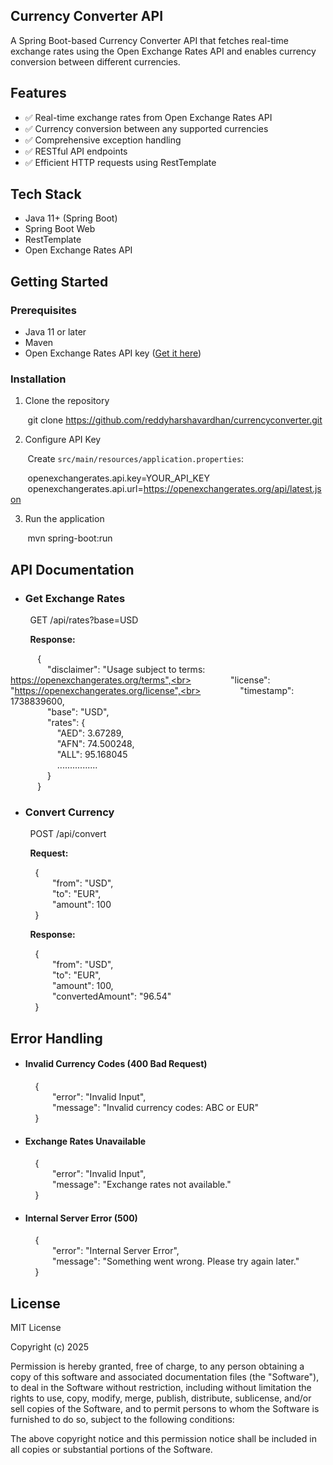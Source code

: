 ## Currency Converter API

A Spring Boot-based Currency Converter API that fetches real-time exchange rates using the Open Exchange Rates API and enables currency conversion between different currencies.

## Features
- ✅ Real-time exchange rates from Open Exchange Rates API
- ✅ Currency conversion between any supported currencies
- ✅ Comprehensive exception handling
- ✅ RESTful API endpoints
- ✅ Efficient HTTP requests using RestTemplate

## Tech Stack
- Java 11+ (Spring Boot)
- Spring Boot Web
- RestTemplate
- Open Exchange Rates API

## Getting Started

### Prerequisites
- Java 11 or later
- Maven
- Open Exchange Rates API key ([Get it here](https://openexchangerates.org/))

### Installation
1. Clone the repository

&nbsp;&nbsp;&nbsp;&nbsp;&nbsp;&nbsp;&nbsp;git clone https://github.com/reddyharshavardhan/currencyconverter.git


2. Configure API Key

&nbsp;&nbsp;&nbsp;&nbsp;&nbsp;&nbsp;&nbsp;Create `src/main/resources/application.properties`:

&nbsp;&nbsp;&nbsp;&nbsp;&nbsp;&nbsp;&nbsp;openexchangerates.api.key=YOUR_API_KEY
&nbsp;&nbsp;&nbsp;&nbsp;&nbsp;&nbsp;&nbsp;openexchangerates.api.url=https://openexchangerates.org/api/latest.json


3. Run the application

&nbsp;&nbsp;&nbsp;&nbsp;&nbsp;&nbsp;&nbsp;mvn spring-boot:run


## API Documentation

- ### Get Exchange Rates

&nbsp;&nbsp;&nbsp;&nbsp;&nbsp;&nbsp;&nbsp; GET /api/rates?base=USD


&nbsp;&nbsp;&nbsp;&nbsp;&nbsp;&nbsp;&nbsp; **Response:**

&nbsp;&nbsp;&nbsp;&nbsp;&nbsp;&nbsp;&nbsp;&nbsp;&nbsp;&nbsp;&nbsp;{\
&nbsp;&nbsp;&nbsp;&nbsp;&nbsp;&nbsp;&nbsp;&nbsp;&nbsp;&nbsp;&nbsp;&nbsp;&nbsp;&nbsp;&nbsp;"disclaimer": "Usage subject to terms: https://openexchangerates.org/terms",<br>
&nbsp;&nbsp;&nbsp;&nbsp;&nbsp;&nbsp;&nbsp;&nbsp;&nbsp;&nbsp;&nbsp;&nbsp;&nbsp;&nbsp;&nbsp;"license": "https://openexchangerates.org/license",<br>
&nbsp;&nbsp;&nbsp;&nbsp;&nbsp;&nbsp;&nbsp;&nbsp;&nbsp;&nbsp;&nbsp;&nbsp;&nbsp;&nbsp;&nbsp;"timestamp": 1738839600,\
&nbsp;&nbsp;&nbsp;&nbsp;&nbsp;&nbsp;&nbsp;&nbsp;&nbsp;&nbsp;&nbsp;&nbsp;&nbsp;&nbsp;&nbsp;"base": "USD",\
&nbsp;&nbsp;&nbsp;&nbsp;&nbsp;&nbsp;&nbsp;&nbsp;&nbsp;&nbsp;&nbsp;&nbsp;&nbsp;&nbsp;&nbsp;"rates": {\
&nbsp;&nbsp;&nbsp;&nbsp;&nbsp;&nbsp;&nbsp;&nbsp;&nbsp;&nbsp;&nbsp;&nbsp;&nbsp;&nbsp;&nbsp;&nbsp;&nbsp;&nbsp;&nbsp;"AED": 3.67289,\
&nbsp;&nbsp;&nbsp;&nbsp;&nbsp;&nbsp;&nbsp;&nbsp;&nbsp;&nbsp;&nbsp;&nbsp;&nbsp;&nbsp;&nbsp;&nbsp;&nbsp;&nbsp;&nbsp;"AFN": 74.500248,\
&nbsp;&nbsp;&nbsp;&nbsp;&nbsp;&nbsp;&nbsp;&nbsp;&nbsp;&nbsp;&nbsp;&nbsp;&nbsp;&nbsp;&nbsp;&nbsp;&nbsp;&nbsp;&nbsp;"ALL": 95.168045\
&nbsp;&nbsp;&nbsp;&nbsp;&nbsp;&nbsp;&nbsp;&nbsp;&nbsp;&nbsp;&nbsp;&nbsp;&nbsp;&nbsp;&nbsp;&nbsp;&nbsp;&nbsp;&nbsp;................\
&nbsp;&nbsp;&nbsp;&nbsp;&nbsp;&nbsp;&nbsp;&nbsp;&nbsp;&nbsp;&nbsp;&nbsp;&nbsp;&nbsp;&nbsp;}\
&nbsp;&nbsp;&nbsp;&nbsp;&nbsp;&nbsp;&nbsp;&nbsp;&nbsp;&nbsp;&nbsp;}


-  ### Convert Currency

&nbsp;&nbsp;&nbsp;&nbsp;&nbsp;&nbsp;&nbsp; POST /api/convert


&nbsp;&nbsp;&nbsp;&nbsp;&nbsp;&nbsp;&nbsp; **Request:**

&nbsp;&nbsp;&nbsp;&nbsp;&nbsp;&nbsp;&nbsp;&nbsp;&nbsp;&nbsp;{\
&nbsp;&nbsp;&nbsp;&nbsp;&nbsp;&nbsp;&nbsp;&nbsp;&nbsp;&nbsp;&nbsp;&nbsp;&nbsp;&nbsp;&nbsp;&nbsp;&nbsp;"from": "USD",\
&nbsp;&nbsp;&nbsp;&nbsp;&nbsp;&nbsp;&nbsp;&nbsp;&nbsp;&nbsp;&nbsp;&nbsp;&nbsp;&nbsp;&nbsp;&nbsp;&nbsp;"to": "EUR",\
&nbsp;&nbsp;&nbsp;&nbsp;&nbsp;&nbsp;&nbsp;&nbsp;&nbsp;&nbsp;&nbsp;&nbsp;&nbsp;&nbsp;&nbsp;&nbsp;&nbsp;"amount": 100\
&nbsp;&nbsp;&nbsp;&nbsp;&nbsp;&nbsp;&nbsp;&nbsp;&nbsp;&nbsp;}


&nbsp;&nbsp;&nbsp;&nbsp;&nbsp;&nbsp;&nbsp; **Response:**

&nbsp;&nbsp;&nbsp;&nbsp;&nbsp;&nbsp;&nbsp;&nbsp;&nbsp;&nbsp;{\
&nbsp;&nbsp;&nbsp;&nbsp;&nbsp;&nbsp;&nbsp;&nbsp;&nbsp;&nbsp;&nbsp;&nbsp;&nbsp;&nbsp;&nbsp;&nbsp;&nbsp;"from": "USD",\
&nbsp;&nbsp;&nbsp;&nbsp;&nbsp;&nbsp;&nbsp;&nbsp;&nbsp;&nbsp;&nbsp;&nbsp;&nbsp;&nbsp;&nbsp;&nbsp;&nbsp;"to": "EUR",\
&nbsp;&nbsp;&nbsp;&nbsp;&nbsp;&nbsp;&nbsp;&nbsp;&nbsp;&nbsp;&nbsp;&nbsp;&nbsp;&nbsp;&nbsp;&nbsp;&nbsp;"amount": 100,\
&nbsp;&nbsp;&nbsp;&nbsp;&nbsp;&nbsp;&nbsp;&nbsp;&nbsp;&nbsp;&nbsp;&nbsp;&nbsp;&nbsp;&nbsp;&nbsp;&nbsp;"convertedAmount": "96.54"<br>
&nbsp;&nbsp;&nbsp;&nbsp;&nbsp;&nbsp;&nbsp;&nbsp;&nbsp;&nbsp;}


## Error Handling

-  #### Invalid Currency Codes (400 Bad Request)

&nbsp;&nbsp;&nbsp;&nbsp;&nbsp;&nbsp;&nbsp;&nbsp;&nbsp;&nbsp;{\
&nbsp;&nbsp;&nbsp;&nbsp;&nbsp;&nbsp;&nbsp;&nbsp;&nbsp;&nbsp;&nbsp;&nbsp;&nbsp;&nbsp;&nbsp;&nbsp;&nbsp;"error": "Invalid Input",\
&nbsp;&nbsp;&nbsp;&nbsp;&nbsp;&nbsp;&nbsp;&nbsp;&nbsp;&nbsp;&nbsp;&nbsp;&nbsp;&nbsp;&nbsp;&nbsp;&nbsp;"message": "Invalid currency codes: ABC or EUR"\
&nbsp;&nbsp;&nbsp;&nbsp;&nbsp;&nbsp;&nbsp;&nbsp;&nbsp;&nbsp;}


-  #### Exchange Rates Unavailable

&nbsp;&nbsp;&nbsp;&nbsp;&nbsp;&nbsp;&nbsp;&nbsp;&nbsp;&nbsp;{\
&nbsp;&nbsp;&nbsp;&nbsp;&nbsp;&nbsp;&nbsp;&nbsp;&nbsp;&nbsp;&nbsp;&nbsp;&nbsp;&nbsp;&nbsp;&nbsp;&nbsp;"error": "Invalid Input",\
&nbsp;&nbsp;&nbsp;&nbsp;&nbsp;&nbsp;&nbsp;&nbsp;&nbsp;&nbsp;&nbsp;&nbsp;&nbsp;&nbsp;&nbsp;&nbsp;&nbsp;"message": "Exchange rates not available."\
&nbsp;&nbsp;&nbsp;&nbsp;&nbsp;&nbsp;&nbsp;&nbsp;&nbsp;&nbsp;}


-  #### Internal Server Error (500)

&nbsp;&nbsp;&nbsp;&nbsp;&nbsp;&nbsp;&nbsp;&nbsp;&nbsp;&nbsp;{\
&nbsp;&nbsp;&nbsp;&nbsp;&nbsp;&nbsp;&nbsp;&nbsp;&nbsp;&nbsp;&nbsp;&nbsp;&nbsp;&nbsp;&nbsp;&nbsp;&nbsp;"error": "Internal Server Error",\
&nbsp;&nbsp;&nbsp;&nbsp;&nbsp;&nbsp;&nbsp;&nbsp;&nbsp;&nbsp;&nbsp;&nbsp;&nbsp;&nbsp;&nbsp;&nbsp;&nbsp;"message": "Something went wrong. Please try again later."\
&nbsp;&nbsp;&nbsp;&nbsp;&nbsp;&nbsp;&nbsp;&nbsp;&nbsp;&nbsp;}


## License
MIT License

Copyright (c) 2025

Permission is hereby granted, free of charge, to any person obtaining a copy
of this software and associated documentation files (the "Software"), to deal
in the Software without restriction, including without limitation the rights
to use, copy, modify, merge, publish, distribute, sublicense, and/or sell
copies of the Software, and to permit persons to whom the Software is
furnished to do so, subject to the following conditions:

The above copyright notice and this permission notice shall be included in all
copies or substantial portions of the Software.
